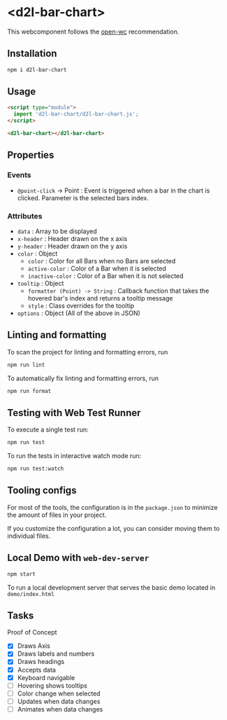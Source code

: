 # \<d2l-bar-chart>

This webcomponent follows the [open-wc](https://github.com/open-wc/open-wc) recommendation.

## Installation

```bash
npm i d2l-bar-chart
```

## Usage

```html
<script type="module">
  import 'd2l-bar-chart/d2l-bar-chart.js';
</script>

<d2l-bar-chart></d2l-bar-chart>
```

## Properties

### Events

- `@point-click` -> Point : Event is triggered when a bar in the chart is clicked. Parameter is the selected bars index.

### Attributes

- `data` : Array to be displayed
- `x-header` : Header drawn on the x axis
- `y-header` : Header drawn on the y axis
- `color` : Object
  - `color` : Color for all Bars when no Bars are selected
  - `active-color` : Color of a Bar when it is selected
  - `inactive-color` : Color of a Bar when it is not selected
- `tooltip` : Object
  - `formatter (Point) -> String` : Callback function that takes the hovered bar's index and returns a tooltip message
  - `style` : Class overrides for the tooltip
- `options` : Object (All of the above in JSON)

## Linting and formatting

To scan the project for linting and formatting errors, run

```bash
npm run lint
```

To automatically fix linting and formatting errors, run

```bash
npm run format
```

## Testing with Web Test Runner

To execute a single test run:

```bash
npm run test
```

To run the tests in interactive watch mode run:

```bash
npm run test:watch
```


## Tooling configs

For most of the tools, the configuration is in the `package.json` to minimize the amount of files in your project.

If you customize the configuration a lot, you can consider moving them to individual files.

## Local Demo with `web-dev-server`

```bash
npm start
```

To run a local development server that serves the basic demo located in `demo/index.html`

## Tasks
Proof of Concept
- [x] Draws Axis
- [x] Draws labels and numbers
- [x] Draws headings
- [x] Accepts data
- [x] Keyboard navigable
- [ ] Hovering shows tooltips
- [ ] Color change when selected
- [ ] Updates when data changes
- [ ] Animates when data changes
